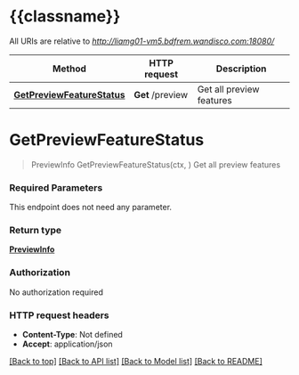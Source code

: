 # {{classname}}

All URIs are relative to *http://liamg01-vm5.bdfrem.wandisco.com:18080/*

Method | HTTP request | Description
------------- | ------------- | -------------
[**GetPreviewFeatureStatus**](PreviewFeatureControllerApi.md#GetPreviewFeatureStatus) | **Get** /preview | Get all preview features

# **GetPreviewFeatureStatus**
> PreviewInfo GetPreviewFeatureStatus(ctx, )
Get all preview features

### Required Parameters
This endpoint does not need any parameter.

### Return type

[**PreviewInfo**](PreviewInfo.md)

### Authorization

No authorization required

### HTTP request headers

 - **Content-Type**: Not defined
 - **Accept**: application/json

[[Back to top]](#) [[Back to API list]](../README.md#documentation-for-api-endpoints) [[Back to Model list]](../README.md#documentation-for-models) [[Back to README]](../README.md)

